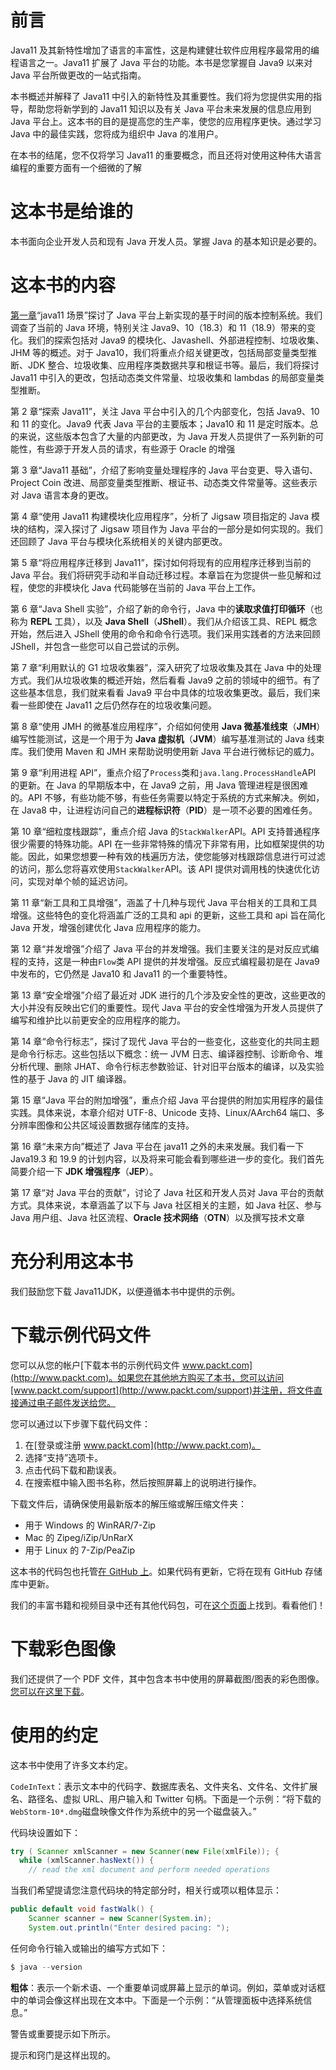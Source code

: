 # 前言

Java11 及其新特性增加了语言的丰富性，这是构建健壮软件应用程序最常用的编程语言之一。Java11 扩展了 Java 平台的功能。本书是您掌握自 Java9 以来对 Java 平台所做更改的一站式指南。

本书概述并解释了 Java11 中引入的新特性及其重要性。我们将为您提供实用的指导，帮助您将新学到的 Java11 知识以及有关 Java 平台未来发展的信息应用到 Java 平台上。这本书的目的是提高您的生产率，使您的应用程序更快。通过学习 Java 中的最佳实践，您将成为组织中 Java 的准用户。

在本书的结尾，您不仅将学习 Java11 的重要概念，而且还将对使用这种伟大语言编程的重要方面有一个细微的了解

# 这本书是给谁的

本书面向企业开发人员和现有 Java 开发人员。掌握 Java 的基本知识是必要的。

# 这本书的内容

[第一章](01.html)“java11 场景”探讨了 Java 平台上新实现的基于时间的版本控制系统。我们调查了当前的 Java 环境，特别关注 Java9、10（18.3）和 11（18.9）带来的变化。我们的探索包括对 Java9 的模块化、Javashell、外部进程控制、垃圾收集、JHM 等的概述。对于 Java10，我们将重点介绍关键更改，包括局部变量类型推断、JDK 整合、垃圾收集、应用程序类数据共享和根证书等。最后，我们将探讨 Java11 中引入的更改，包括动态类文件常量、垃圾收集和 lambdas 的局部变量类型推断。

第 2 章“探索 Java11”，关注 Java 平台中引入的几个内部变化，包括 Java9、10 和 11 的变化。Java9 代表 Java 平台的主要版本；Java10 和 11 是定时版本。总的来说，这些版本包含了大量的内部更改，为 Java 开发人员提供了一系列新的可能性，有些源于开发人员的请求，有些源于 Oracle 的增强

第 3 章“Java11 基础”，介绍了影响变量处理程序的 Java 平台变更、导入语句、Project Coin 改进、局部变量类型推断、根证书、动态类文件常量等。这些表示对 Java 语言本身的更改。

第 4 章“使用 Java11 构建模块化应用程序”，分析了 Jigsaw 项目指定的 Java 模块的结构，深入探讨了 Jigsaw 项目作为 Java 平台的一部分是如何实现的。我们还回顾了 Java 平台与模块化系统相关的关键内部更改。

第 5 章“将应用程序迁移到 Java11”，探讨如何将现有的应用程序迁移到当前的 Java 平台。我们将研究手动和半自动迁移过程。本章旨在为您提供一些见解和过程，使您的非模块化 Java 代码能够在当前的 Java 平台上工作。

第 6 章“Java Shell 实验”，介绍了新的命令行，Java 中的**读取求值打印循环**（也称为 **REPL** 工具），以及 **Java Shell**（**JShell**）。我们从介绍该工具、REPL 概念开始，然后进入 JShell 使用的命令和命令行选项。我们采用实践者的方法来回顾 JShell，并包含一些您可以自己尝试的示例。

第 7 章“利用默认的 G1 垃圾收集器”，深入研究了垃圾收集及其在 Java 中的处理方式。我们从垃圾收集的概述开始，然后看看 Java9 之前的领域中的细节。有了这些基本信息，我们就来看看 Java9 平台中具体的垃圾收集更改。最后，我们来看一些即使在 Java11 之后仍然存在的垃圾收集问题。

第 8 章“使用 JMH 的微基准应用程序”，介绍如何使用 **Java 微基准线束**（**JMH**）编写性能测试，这是一个用于为 **Java 虚拟机**（**JVM**）编写基准测试的 Java 线束库。我们使用 Maven 和 JMH 来帮助说明使用新 Java 平台进行微标记的威力。

第 9 章“利用进程 API”，重点介绍了`Process`类和`java.lang.ProcessHandle`API 的更新。在 Java 的早期版本中，在 Java9 之前，用 Java 管理进程是很困难的。API 不够，有些功能不够，有些任务需要以特定于系统的方式来解决。例如，在 Java8 中，让进程访问自己的**进程标识符**（**PID**）是一项不必要的困难任务。

第 10 章“细粒度栈跟踪”，重点介绍 Java 的`StackWalker`API。API 支持普通程序很少需要的特殊功能。API 在一些非常特殊的情况下非常有用，比如框架提供的功能。因此，如果您想要一种有效的栈遍历方法，使您能够对栈跟踪信息进行可过滤的访问，那么您将喜欢使用`StackWalker`API。该 API 提供对调用栈的快速优化访问，实现对单个帧的延迟访问。

第 11 章“新工具和工具增强”，涵盖了十几种与现代 Java 平台相关的工具和工具增强。这些特色的变化将涵盖广泛的工具和 api 的更新，这些工具和 api 旨在简化 Java 开发，增强创建优化 Java 应用程序的能力。

第 12 章“并发增强”介绍了 Java 平台的并发增强。我们主要关注的是对反应式编程的支持，这是一种由`Flow`类 API 提供的并发增强。反应式编程最初是在 Java9 中发布的，它仍然是 Java10 和 Java11 的一个重要特性。

第 13 章“安全增强”介绍了最近对 JDK 进行的几个涉及安全性的更改，这些更改的大小并没有反映出它们的重要性。现代 Java 平台的安全性增强为开发人员提供了编写和维护比以前更安全的应用程序的能力。

第 14 章“命令行标志”，探讨了现代 Java 平台的一些变化，这些变化的共同主题是命令行标志。这些包括以下概念：统一 JVM 日志、编译器控制、诊断命令、堆分析代理、删除 JHAT、命令行标志参数验证、针对旧平台版本的编译，以及实验性的基于 Java 的 JIT 编译器。

第 15 章“Java 平台的附加增强”，重点介绍 Java 平台提供的附加实用程序的最佳实践。具体来说，本章介绍对 UTF-8、Unicode 支持、Linux/AArch64 端口、多分辨率图像和公共区域设置数据存储库的支持。

第 16 章“未来方向”概述了 Java 平台在 java11 之外的未来发展。我们看一下 Java19.3 和 19.9 的计划内容，以及将来可能会看到哪些进一步的变化。我们首先简要介绍一下 **JDK 增强程序**（**JEP**）。

第 17 章“对 Java 平台的贡献”，讨论了 Java 社区和开发人员对 Java 平台的贡献方式。具体来说，本章涵盖了以下与 Java 社区相关的主题，如 Java 社区、参与 Java 用户组、Java 社区流程、**Oracle 技术网络**（**OTN**）以及撰写技术文章

# 充分利用这本书

我们鼓励您下载 Java11JDK，以便遵循本书中提供的示例。

# 下载示例代码文件

您可以从您的帐户[下载本书的示例代码文件 www.packt.com](http://www.packt.com)。如果您在其他地方购买了本书，您可以访问[www.packt.com/support](http://www.packt.com/support)并注册，将文件直接通过电子邮件发送给您。

您可以通过以下步骤下载代码文件：

1.  在[登录或注册 www.packt.com](http://www.packt.com)。
2.  选择“支持”选项卡。
3.  点击代码下载和勘误表。
4.  在搜索框中输入图书名称，然后按照屏幕上的说明进行操作。

下载文件后，请确保使用最新版本的解压缩或解压缩文件夹：

*   用于 Windows 的 WinRAR/7-Zip
*   Mac 的 Zipeg/iZip/UnRarX
*   用于 Linux 的 7-Zip/PeaZip

这本书的代码包也托管[在 GitHub 上](https://github.com/PacktPublishing/Mastering-Java-11-Second-Edition)。如果代码有更新，它将在现有 GitHub 存储库中更新。

我们的丰富书籍和视频目录中还有其他代码包，可在[这个页面](https://github.com/PacktPublishing/)上找到。看看他们！

# 下载彩色图像

我们还提供了一个 PDF 文件，其中包含本书中使用的屏幕截图/图表的彩色图像。[您可以在这里下载](https://www.packtpub.com/sites/default/files/downloads/9781789137613_ColorImages.pdf)。

# 使用的约定

这本书中使用了许多文本约定。

`CodeInText`：表示文本中的代码字、数据库表名、文件夹名、文件名、文件扩展名、路径名、虚拟 URL、用户输入和 Twitter 句柄。下面是一个示例：“将下载的`WebStorm-10*.dmg`磁盘映像文件作为系统中的另一个磁盘装入。”

代码块设置如下：

```java
try ( Scanner xmlScanner = new Scanner(new File(xmlFile)); {
  while (xmlScanner.hasNext()) {
    // read the xml document and perform needed operations
```

当我们希望提请您注意代码块的特定部分时，相关行或项以粗体显示：

```java
public default void fastWalk() {
    Scanner scanner = new Scanner(System.in);
    System.out.println("Enter desired pacing: ");
```

任何命令行输入或输出的编写方式如下：

```java
$ java --version
```

**粗体**：表示一个新术语、一个重要单词或屏幕上显示的单词。例如，菜单或对话框中的单词会像这样出现在文本中。下面是一个示例：“从管理面板中选择系统信息。”

警告或重要提示如下所示。

提示和窍门是这样出现的。